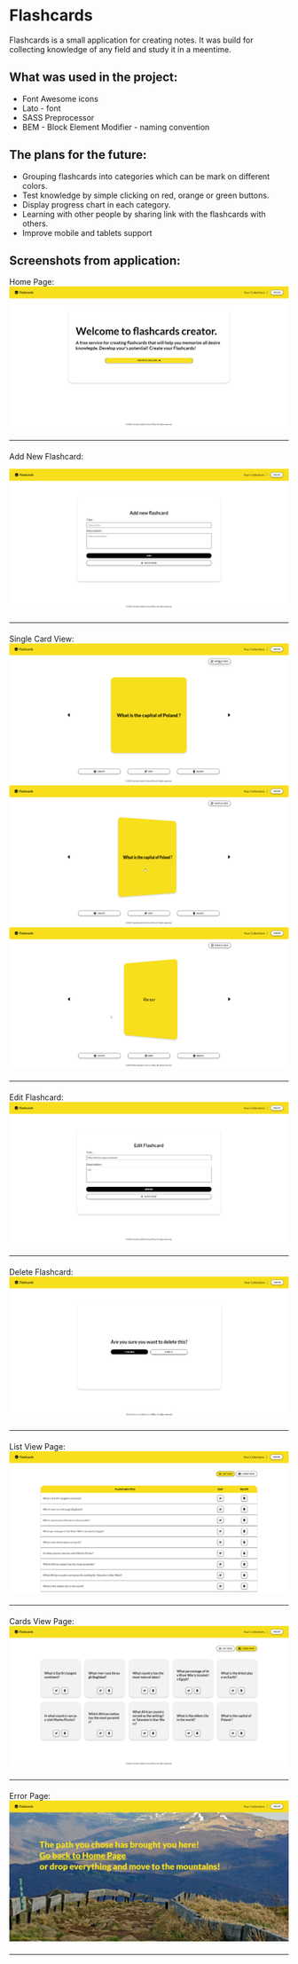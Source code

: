 # Flashcards
Flashcards is a small application for creating notes. It was build for collecting knowledge of any field and study it in a meentime.


## What was used in the project:
- Font Awesome icons
- Lato - font
- SASS Preprocessor
- BEM - Block Element Modifier - naming convention


##  The plans for the future:
- Grouping flashcards into categories which can be mark on different colors.
- Test knowledge by simple clicking on red, orange or green buttons.
- Display progress chart in each category.
- Learning with other people by sharing link with the flashcards with others.
- Improve mobile and tablets support
	
		
## Screenshots from application:

Home Page:
![alt text](https://github.com/aniamika/Flashcards/blob/main/Flashcards.Web/readme/Flashcards_HomePage.png "Home Page")

<hr style="margin-top: 20px; margin-bottom: 20px;"/>
 
Add New Flashcard:

![alt text](https://github.com/aniamika/Flashcards/blob/main/Flashcards.Web/readme/Flashcards_AddNewFlashcard.png "Add New Flashcard")

<hr style="margin-top: 20px; margin-bottom: 20px;"/>
 
Single Card View:
![alt text](https://github.com/aniamika/Flashcards/blob/main/Flashcards.Web/readme/Flashcards_SingleCard.png "Single card view")
![alt text](https://github.com/aniamika/Flashcards/blob/main/Flashcards.Web/readme/Flashcards_SingleCard-animation.png "Single card view animation")
![alt text](https://github.com/aniamika/Flashcards/blob/main/Flashcards.Web/readme/Flashcards_SingleCard-animation2.png "Single card view animation")

<hr style="margin-top: 20px; margin-bottom: 20px;"/>

Edit Flashcard:
![alt text](https://github.com/aniamika/Flashcards/blob/main/Flashcards.Web/readme/Flashcards_EditPage.png "Edit Flashcard")

<hr style="margin-top: 20px; margin-bottom: 20px;"/>
 
Delete Flashcard:
![alt text](https://github.com/aniamika/Flashcards/blob/main/Flashcards.Web/readme/Flashcards_DeletePage.png "Delete Flashcard")

<hr style="margin-top: 20px; margin-bottom: 20px;"/>
 
List View Page:
![alt text](https://github.com/aniamika/Flashcards/blob/main/Flashcards.Web/readme/Flashcards_ListViewPage.png "List View Page")

<hr style="margin-top: 20px; margin-bottom: 20px;"/>
 
Cards View Page:
![alt text](https://github.com/aniamika/Flashcards/blob/main/Flashcards.Web/readme/Flashcards_CardsViewPage.png "Cards View Page")

<hr style="margin-top: 20px; margin-bottom: 20px;"/>

Error Page:
![alt text](https://github.com/aniamika/Flashcards/blob/main/Flashcards.Web/readme/Flashcards_ErrorPage.png "Error Page")

<hr style="margin-top: 20px; margin-bottom: 20px;"/>
